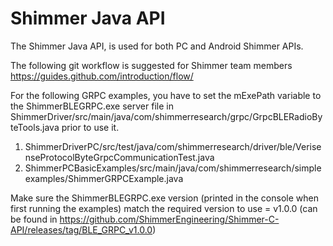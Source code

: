 # Shimmer Java API

The Shimmer Java API, is used for both PC and Android Shimmer APIs.

The following git workflow is suggested for Shimmer team members
https://guides.github.com/introduction/flow/

For the following GRPC examples, you have to set the mExePath variable to the ShimmerBLEGRPC.exe server file in
ShimmerDriver/src/main/java/com/shimmerresearch/grpc/GrpcBLERadioByteTools.java prior to use it.

1. ShimmerDriverPC/src/test/java/com/shimmerresearch/driver/ble/VerisenseProtocolByteGrpcCommunicationTest.java
2. ShimmerPCBasicExamples/src/main/java/com/shimmerresearch/simpleexamples/ShimmerGRPCExample.java

Make sure the ShimmerBLEGRPC.exe version (printed in the console when first running the examples) match the required
version to use = v1.0.0 (can be found
in https://github.com/ShimmerEngineering/Shimmer-C-API/releases/tag/BLE_GRPC_v1.0.0)






